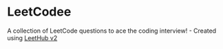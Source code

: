 # LeetCodee
A collection of LeetCode questions to ace the coding interview! - Created using [LeetHub v2](https://github.com/arunbhardwaj/LeetHub-2.0)
